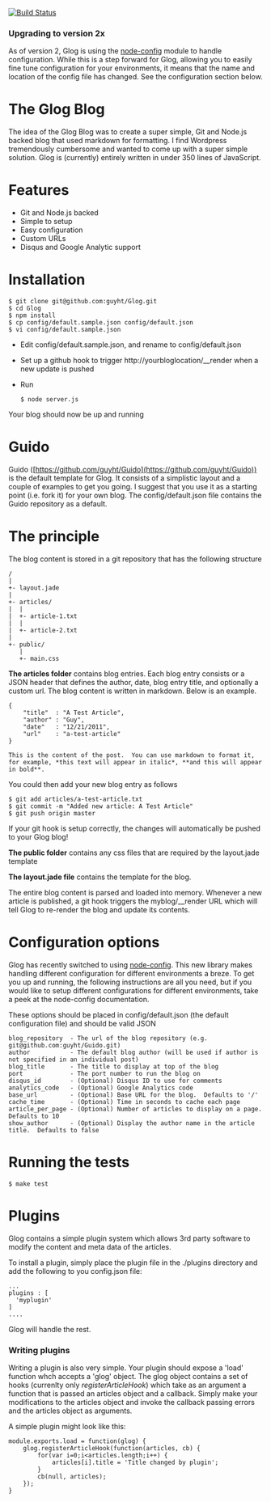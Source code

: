 [![Build Status](https://secure.travis-ci.org/guyht/Glog.png)](http://travis-ci.org/guyht/Glog)

### Upgrading to version 2x
As of version 2, Glog is using the [node-config](https://github.com/lorenwest/node-config) module to handle configuration.  While this is a step forward for Glog, allowing you to easily fine tune configuration for your environments, it means that the name and location of the config file has changed.  See the configuration section below.

The Glog Blog
=============

The idea of the Glog Blog was to create a super simple, Git and Node.js backed blog that used markdown for formatting.  I find Wordpress tremendously cumbersome and wanted to come up with a super simple solution.  Glog is (currently) entirely written in under 350 lines of JavaScript.

# Features
- Git and Node.js backed
- Simple to setup
- Easy configuration
- Custom URLs
- Disqus and Google Analytic support


# Installation

    $ git clone git@github.com:guyht/Glog.git
    $ cd Glog
	$ npm install
    $ cp config/default.sample.json config/default.json
    $ vi config/default.sample.json

- Edit config/default.sample.json, and rename to config/default.json
- Set up a github hook to trigger http://yourbloglocation/__render when a new update is pushed
- Run

    `$ node server.js`

Your blog should now be up and running

# Guido

Guido ([https://github.com/guyht/Guido](https://github.com/guyht/Guido)) is the default template for Glog.  It consists of a simplistic layout and a couple of examples to get you going.  I suggest that you use it as a starting point (i.e. fork it) for your own blog.  The config/default.json file contains the Guido repository as a default.

# The principle

The blog content is stored in a git repository that has the following structure

    /
    |
    +- layout.jade
    |
    +- articles/
    |  |
    |  +- article-1.txt
    |  |
    |  +- article-2.txt
    |
    +- public/
       |
       +- main.css

**The articles folder** contains blog entries.  Each blog entry consists or a JSON header that defines the author, date, blog entry title, and optionally a custom url. The blog content is written in markdown.  Below is an example.

    {
    	"title"  : "A Test Article",
    	"author" : "Guy",
    	"date"   : "12/21/2011",
        "url"    : "a-test-article"
    }

    This is the content of the post.  You can use markdown to format it,
    for example, *this text will appear in italic*, **and this will appear in bold**.

You could then add your new blog entry as follows

    $ git add articles/a-test-article.txt
    $ git commit -m "Added new article: A Test Article"
    $ git push origin master

If your git hook is setup correctly, the changes will automatically be pushed to your Glog blog!

**The public folder** contains any css files that are required by the layout.jade template

**The layout.jade file** contains the template for the blog.

The entire blog content is parsed and loaded into memory.  Whenever a new article is published, a git hook triggers the myblog/__render URL which will tell Glog to re-render the blog and update its contents.


# Configuration options
Glog has recently switched to using [node-config](https://github.com/lorenwest/node-config).  This new library makes handling different configuration for different environments a breze.  To get you up and running, the following instructions are all you need, but if you would like to setup different configurations for different environments, take a peek at the node-config documentation.

These options should be placed in config/default.json (the default configuration file) and should be valid JSON

    blog_repository  - The url of the blog repository (e.g. git@github.com:guyht/Guido.git)
    author           - The default blog author (will be used if author is not specified in an individual post)
    blog_title       - The title to display at top of the blog
    port             - The port number to run the blog on
    disqus_id        - (Optional) Disqus ID to use for comments
    analytics_code   - (Optional) Google Analytics code
    base_url         - (Optional) Base URL for the blog.  Defaults to '/'
	cache_time       - (Optional) Time in seconds to cache each page
	article_per_page - (Optional) Number of articles to display on a page. Defaults to 10
	show_author      - (Optional) Display the author name in the article title.  Defaults to false

# Running the tests

    $ make test

# Plugins
Glog contains a simple plugin system which allows 3rd party software to modify the content and meta data of the articles.

To install a plugin, simply place the plugin file in the ./plugins directory and add the following to you config.json file:

    ...
    plugins : [
      'myplugin'
    ]
    ....

Glog will handle the rest.

### Writing plugins
Writing a plugin is also very simple.  Your plugin should expose a 'load' function whch accepts a 'glog' object.  The glog object contains a set of hooks (currenlty only *registerArticleHook*) which take as an argument a function that is passed an articles object and a callback.  Simply make your modifications to the articles object and invoke the callback passing errors and the articles object as arguments.

A simple plugin might look like this:

    module.exports.load = function(glog) {
        glog.registerArticleHook(function(articles, cb) {
            for(var i=0;i<articles.length;i++) {
                articles[i].title = 'Title changed by plugin';
            }
            cb(null, articles);
        });
    }

